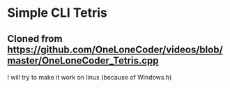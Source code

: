 # Simple CLI Tetris

## Cloned from https://github.com/OneLoneCoder/videos/blob/master/OneLoneCoder_Tetris.cpp

I will try to make it work on linux (because of Windows.h)